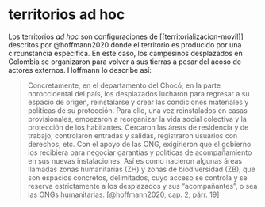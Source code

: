 # territorios ad hoc
Los territorios *ad hoc* son configuraciones de [[territorializacion-movil]] descritos por @hoffmann2020 donde el territorio es producido por una circunstancia específica. En este caso, los campesinos desplazados en Colombia se organizaron para volver a sus tierras a pesar del acoso de actores externos. Hoffmann lo describe así:

>Concretamente, en el departamento del Chocó, en la parte noroccidental del país, los desplazados lucharon para regresar a su espacio de origen, reinstalarse y crear las condiciones materiales y políticas de su protección. Para ello, una vez reinstalados en casas provisionales, empezaron a reorganizar la vida social colectiva y la protección de los habitantes. Cercaron las áreas de residencia y de trabajo, controlaron entradas y salidas, registraron usuarios con derechos, etc. Con el apoyo de las ONG, exigirieron que el gobierno los recibiera para negociar garantías y políticas de acompañamiento en sus nuevas instalaciones. Así es como nacieron algunas áreas llamadas zonas humanitarias (ZH) y zonas de biodiversidad (ZB), que son espacios concretos, delimitados, cuyo acceso se controla y se reserva estrictamente a los desplazados y sus “acompañantes”, o sea las ONGs humanitarias. [@hoffmann2020, cap. 2, párr. 19]
